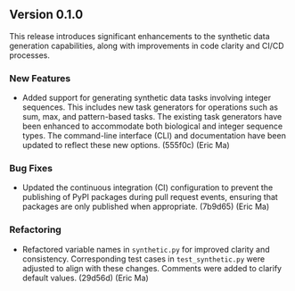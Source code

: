 ## Version 0.1.0

This release introduces significant enhancements to the synthetic data generation capabilities, along with improvements in code clarity and CI/CD processes.

### New Features

- Added support for generating synthetic data tasks involving integer sequences. This includes new task generators for operations such as sum, max, and pattern-based tasks. The existing task generators have been enhanced to accommodate both biological and integer sequence types. The command-line interface (CLI) and documentation have been updated to reflect these new options. (555f0c) (Eric Ma)

### Bug Fixes

- Updated the continuous integration (CI) configuration to prevent the publishing of PyPI packages during pull request events, ensuring that packages are only published when appropriate. (7b9d65) (Eric Ma)

### Refactoring

- Refactored variable names in `synthetic.py` for improved clarity and consistency. Corresponding test cases in `test_synthetic.py` were adjusted to align with these changes. Comments were added to clarify default values. (29d56d) (Eric Ma)

